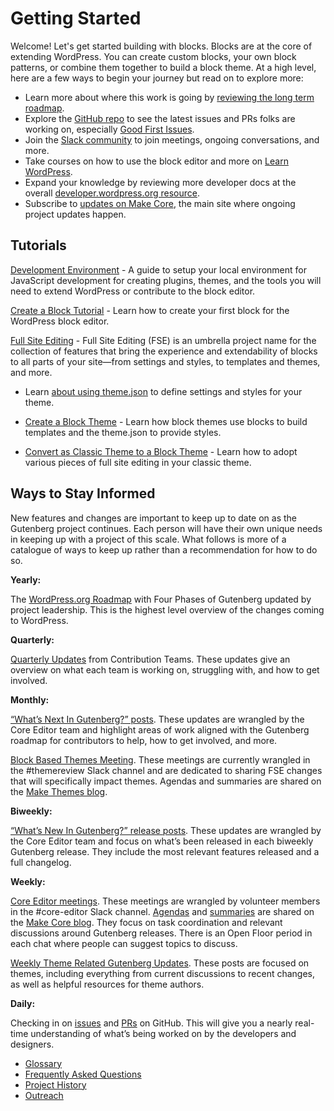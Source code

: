 # Getting Started

Welcome! Let's get started building with blocks. Blocks are at the core of extending WordPress. You can create custom blocks, your own block patterns, or combine them together to build a block theme. At a high level, here are a few ways to begin your journey but read on to explore more:

- Learn more about where this work is going by [reviewing the long term roadmap](https://wordpress.org/about/roadmap/).
- Explore the [GitHub repo](https://github.com/WordPress/gutenberg/) to see the latest issues and PRs folks are working on, especially [Good First Issues](https://github.com/WordPress/gutenberg/issues?q=is%3Aopen+is%3Aissue+label%3A%22Good+First+Issue%22).
- Join the [Slack community](https://make.wordpress.org/chat/) to join meetings, ongoing conversations, and more.
- Take courses on how to use the block editor and more on [Learn WordPress](https://learn.wordpress.org/).
- Expand your knowledge by reviewing more developer docs at the overall [developer.wordpress.org resource](https://developer.wordpress.org/).
- Subscribe to [updates on Make Core](https://make.wordpress.org/core/), the main site where ongoing project updates happen.

## Tutorials

[Development Environment](/docs/getting-started/devenv/README.md) - A guide to setup your local environment for JavaScript development for creating plugins, themes, and the tools you will need to extend WordPress or contribute to the block editor.

[Create a Block Tutorial](/docs/getting-started/create-block/README.md) - Learn how to create your first block for the WordPress block editor.

[Full Site Editing](/docs/getting-started/full-site-editing.md) - Full Site Editing (FSE) is an umbrella project name for the collection of features that bring the experience and extendability of blocks to all parts of your site—from settings and styles, to templates and themes, and more.

-   Learn [about using theme.json](/docs/how-to-guides/themes/theme-json.md) to define settings and styles for your theme.

-   [Create a Block Theme](/docs/how-to-guides/themes/create-block-theme.md) - Learn how block themes use blocks to build templates and the theme.json to provide styles.
-   [Convert as Classic Theme to a Block Theme](https://developer.wordpress.org/themes/block-themes/converting-a-classic-theme-to-a-block-theme/) - Learn how to adopt various pieces of full site editing in your classic theme.

## Ways to Stay Informed

New features and changes are important to keep up to date on as the Gutenberg project continues. Each person will have their own unique needs in keeping up with a project of this scale. What follows is more of a catalogue of ways to keep up rather than a recommendation for how to do so.

**Yearly:**

The [WordPress.org Roadmap](https://wordpress.org/about/roadmap/) with Four Phases of Gutenberg updated by project leadership. This is the highest level overview of the changes coming to WordPress.

**Quarterly:**

[Quarterly Updates](https://make.wordpress.org/updates/tag/quarterly-updates/) from Contribution Teams. These updates give an overview on what each team is working on, struggling with, and how to get involved.

**Monthly:**

[“What’s Next In Gutenberg?” posts](https://make.wordpress.org/core/tag/gutenberg-next/). These updates are wrangled by the Core Editor team and highlight areas of work aligned with the Gutenberg roadmap for contributors to help, how to get involved, and more.

[Block Based Themes Meeting](https://make.wordpress.org/themes/tags/block-based-meeting/). These meetings are currently wrangled in the #themereview Slack channel and are dedicated to sharing FSE changes that will specifically impact themes. Agendas and summaries are shared on the [Make Themes blog](https://make.wordpress.org/themes/).

**Biweekly:**

[“What’s New In Gutenberg?” release posts](https://make.wordpress.org/core/tag/gutenberg-new/). These updates are wrangled by the Core Editor team and focus on what’s been released in each biweekly Gutenberg release. They include the most relevant features released and a full changelog.

**Weekly:**

[Core Editor meetings](https://make.wordpress.org/core/tag/core-editor-summary/). These meetings are wrangled by volunteer members in the #core-editor Slack channel. [Agendas](https://make.wordpress.org/core/tag/core-editor-summary/) and [summaries](https://make.wordpress.org/core/tag/core-editor-summary/) are shared on the [Make Core blog](https://make.wordpress.org/core/). They focus on task coordination and relevant discussions around Gutenberg releases. There is an Open Floor period in each chat where people can suggest topics to discuss.

[Weekly Theme Related Gutenberg Updates](https://make.wordpress.org/themes/tags/gutenberg-themes-roundup/). These posts are focused on themes, including everything from current discussions to recent changes, as well as helpful resources for theme authors.

**Daily:**

Checking in on [issues](https://github.com/WordPress/gutenberg/issues) and [PRs](https://github.com/WordPress/gutenberg/pulls) on GitHub. This will give you a nearly real-time understanding of what’s being worked on by the developers and designers.

-   [Glossary](/docs/explanations/glossary.md)
-   [Frequently Asked Questions](/docs/explanations/faq.md)
-   [Project History](/docs/explanations/history.md)
-   [Outreach](/docs/getting-started/outreach.md)
